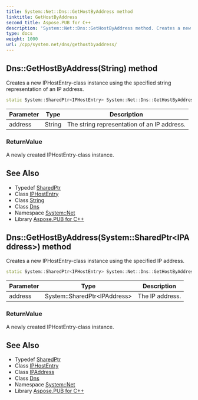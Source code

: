 ```yaml
---
title: System::Net::Dns::GetHostByAddress method
linktitle: GetHostByAddress
second_title: Aspose.PUB for C++
description: 'System::Net::Dns::GetHostByAddress method. Creates a new IPHostEntry-class instance using the specified string representation of an IP address in C++.'
type: docs
weight: 1000
url: /cpp/system.net/dns/gethostbyaddress/
---
```

## Dns::GetHostByAddress(String) method


Creates a new IPHostEntry-class instance using the specified string representation of an IP address.

```cpp
static System::SharedPtr<IPHostEntry> System::Net::Dns::GetHostByAddress(String address)
```


| Parameter | Type | Description |
| --- | --- | --- |
| address | String | The string representation of an IP address. |

### ReturnValue

A newly created IPHostEntry-class instance.

## See Also

* Typedef [SharedPtr](../../../system/sharedptr/)
* Class [IPHostEntry](../../iphostentry/)
* Class [String](../../../system/string/)
* Class [Dns](../)
* Namespace [System::Net](../../)
* Library [Aspose.PUB for C++](../../../)
## Dns::GetHostByAddress(System::SharedPtr\<IPAddress\>) method


Creates a new IPHostEntry-class instance using the specified IP address.

```cpp
static System::SharedPtr<IPHostEntry> System::Net::Dns::GetHostByAddress(System::SharedPtr<IPAddress> address)
```


| Parameter | Type | Description |
| --- | --- | --- |
| address | System::SharedPtr\<IPAddress\> | The IP address. |

### ReturnValue

A newly created IPHostEntry-class instance.

## See Also

* Typedef [SharedPtr](../../../system/sharedptr/)
* Class [IPHostEntry](../../iphostentry/)
* Class [IPAddress](../../ipaddress/)
* Class [Dns](../)
* Namespace [System::Net](../../)
* Library [Aspose.PUB for C++](../../../)

